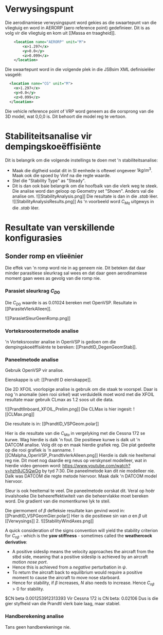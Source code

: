 
# Verwysingspunt

Die aerodinamiese verwysingspunt word gekies as die swaartepunt van die vliegtuig en word in AERORP (aero reference point) gedefinieer.  Dit is as volg vir die vliegtuig en kom uit [[Massa en traagheid]].

```xml
    <location name="AERORP" unit="M">
        <x>1.297</x>
        <y>0.0</y>
        <z>0.099</z>
    </location>
```

Die swaartepunt word in die volgende plek in die JSBsim XML definisielêer vasgelê:

```xml
  <location name="CG" unit="M">
    <x>1.297</x>
    <y>0.0</y>
    <z>0.099</z>
  </location>
```


Die vehicle reference point of VRP word geneem as die oorsprong van die 3D model, wat 0,0,0 is.  Dit behoort die model reg te vertoon.

# Stabiliteitsanalise vir dempingskoeëffisiënte

Dit is belangrik om die volgende instellings te doen met 'n stabiliteitsanalise:
- Maak die digtheid sodat dit in SI eenhede is oftewel ongeveer $1kg/m^3$.  Maak ook die spoed by Vinf na die regte waarde.
- Stel die "Stability Type" as "Steady".
- Dit is dan ook baie belangrik om die hoofbalk van die vlerk weg te steek.  Die analise word dan geloop op Geometry set "Shown".  Anders val die analise om.
![[StabilityAnalysis.png]]
Die resultate is dan in die *.stab* lêer.
![[StabilityAnalysisResults.png]]
As 'n voorbeeld word $C_{Mq}$ uitgewys in die *.stab* lêer.

# Resultate van verskillende konfigurasies
## Sonder romp en vlieënier

Die effek van 'n romp word nie in ag geneem nie.  Dit beteken dat daar minder parasitiese sleurkrag sal wees en dat daar geen aerodinamiese moment gaan wees as gevolg van die romp nie.

### Parasiet sleurkrag $C_{D0}$

Die $C_{D0}$ waarde is as 0.01024 bereken met OpenVSP.
Resultate in [[ParasiteVlerkAlleen]].

![[ParasietSleurGeenRomp.png]]

### Vorteksroostermetode analise

'n Vorteksrooster analise in OpenVSP is gedoen om die dempingskoeëffisiënte te bereken:  [[PrandtlD_DegenGeomStab]].

### Paneelmetode analise

Gebruik OpenVSP vir analise.

Eienskappe is uit:  [[Prandtl D eienskappe]].

Die 2D XFOIL voorlopige analise is gebruik om die staak te voorspel.  Daar is nog 'n anomalie (sien rooi sirkel) wat verduidelik moet word met die XFOIL resultate maar gebruik CLmax as 1.2 soos uit die data.

![[PrandtlInboard_XFOIL_Prelim.png]]
Die CLMax is hier ingesit:
![[CLMax.png]]

Die resultate is in:  [[PrandtlD_VSPGeom.polar]]

Hier is die resultate van die $C_{M \alpha}$ in vergelyking met die Cessna 172 se kurwe.  Wag hierdie is dalk 'n fout.  Die positiewe kurwe is dalk uit 'n DATCOM analise.  Volg dit op en maak hierdie grafiek reg.  Die plat gedeelte op die rooi grafiek is 'n aanname.
![[CMalpha_OpenVSP_PrandtlvlerkAlleen.png]]
Hierdie is dalk nie heeltemal reg nie.  Dit moet nog daardie erg neus op verskynsel modelleer, wat in hierdie video genoem word:  https://www.youtube.com/watch?v=hzh9JC5QwOg by tyd 7:30.  Die paneelmetode kan dit nie modelleer nie.  Dalk was DATCOM die regte metode hiervoor.  Maak dalk 'n DATCOM model hiervoor.

Sleur is ook  heeltemal te veel.  Die paneelmetode oorskat dit.  Veral op hoër invalshoeke
Die beheereffektiwiteit van die beheervlakke moet bereken word.
Die gradient van die momentkurwe lyk te steil.


Die giermoment of $\beta$ defleksie resultate kan gevind word in:  [[PrandtlD_VSPGeomGier.polar]]
Hier is die positiewe sin van $\alpha$ en $\beta$ uit [[Verwysings]] 2.
![[StabilityWindAxes.png]]

A quick consideration of the signs convention will yield the stability criterion for $C_{n \beta}$ - which is the **yaw stiffness** - sometimes called the **weathercock derivative**:

- A positive sideslip means the velocity approaches the aircraft from the stbd side, meaning that a positive sideslip is achieved by an aircraft motion _nose port_.
- Hence this is achieved from a _negative_ perturbation in $\psi$.
- To return the aircraft back to equilibrium would require a positive moment to cause the aircraft to move nose starboard.
- Hence for stability, if $\beta$ increases, $N$ also needs to increase. Hence $C_{n \beta} > 0$ for stability.

$CN beta	0.001253912313393		Vir Cessna 172 is CN beta:		0.02106	Dus is die gier styfheid van die Prandtl vlerk baie laag, maar stabiel.
### Handberekening analise

Tans geen handberekeninge nie.